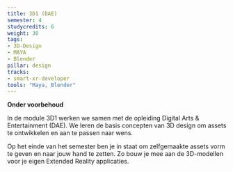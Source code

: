 ```yaml
---
title: 3D1 (DAE)
semester: 4
studycredits: 6
weight: 30
tags:
- 3D-Design 
- MAYA 
- Blender
pillar: design
tracks:
- smart-xr-developer
tools: "Maya, Blender"
---
```


**Onder voorbehoud**

In de module 3D1 werken we samen met de opleiding Digital Arts & Entertainment (DAE).
We leren de basis concepten van 3D design om assets te ontwikkelen en aan te passen naar wens.

Op het einde van het semester ben je in staat om zelfgemaakte assets vorm te geven en naar jouw hand te zetten.
Zo bouw je mee aan de 3D-modellen voor je eigen Extended Reality applicaties.